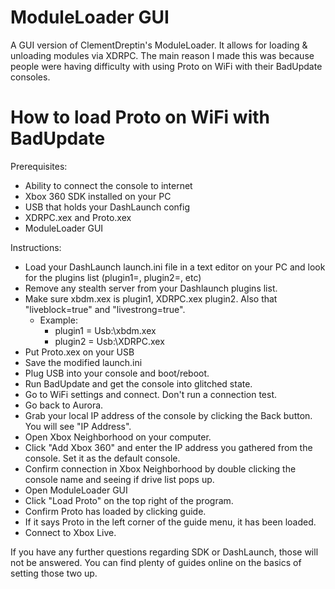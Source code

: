 # ModuleLoader GUI
A GUI version of ClementDreptin's ModuleLoader. It allows for loading & unloading modules via XDRPC.
The main reason I made this was because people were having difficulty with using Proto on WiFi with their BadUpdate consoles.

# How to load Proto on WiFi with BadUpdate
Prerequisites:
- Ability to connect the console to internet
- Xbox 360 SDK installed on your PC
- USB that holds your DashLaunch config
- XDRPC.xex and Proto.xex
- ModuleLoader GUI


Instructions:
- Load your DashLaunch launch.ini file in a text editor on your PC and look for the plugins list (plugin1=, plugin2=, etc)
- Remove any stealth server from your Dashlaunch plugins list.
- Make sure xbdm.xex is plugin1, XDRPC.xex plugin2. Also that "liveblock=true" and "livestrong=true".
  - Example:
    - plugin1 = Usb:\xbdm.xex
    - plugin2 = Usb:\XDRPC.xex
- Put Proto.xex on your USB
- Save the modified launch.ini
- Plug USB into your console and boot/reboot.
- Run BadUpdate and get the console into glitched state.
- Go to WiFi settings and connect. Don't run a connection test.
- Go back to Aurora.
- Grab your local IP address of the console by clicking the Back button. You will see "IP Address".
- Open Xbox Neighborhood on your computer.
- Click "Add Xbox 360" and enter the IP address you gathered from the console. Set it as the default console.
- Confirm connection in Xbox Neighborhood by double clicking the console name and seeing if drive list pops up.
- Open ModuleLoader GUI
- Click "Load Proto" on the top right of the program.
- Confirm Proto has loaded by clicking guide.
- If it says Proto in the left corner of the guide menu, it has been loaded.
- Connect to Xbox Live.


If you have any further questions regarding SDK or DashLaunch, those will not be answered. You can find plenty of guides online on the basics of setting those two up.
